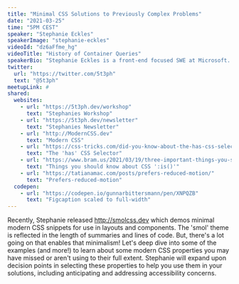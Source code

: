```yaml
---
title: "Minimal CSS Solutions to Previously Complex Problems"
date: "2021-03-25"
time: "5PM CEST"
speaker: "Stephanie Eckles"
speakerImage: "stephanie-eckles"
videoId: "dz6aFfme_hg"
videoTitle: "History of Container Queries"
speakerBio: "Stephanie Eckles is a front-end focused SWE at Microsoft. She's also the author of http://ModernCSS.dev which provides modern solutions to old CSS problems as in-depth tutorials, and is the creator of http://StyleStage.dev, and author of http://SmolCSS.dev and http://11ty.Rocks. Steph has over 13 years of webdev experience that she enjoys sharing as an author, egghead instructor, and conference speaker. Her most recent working experience has largely involved leading and co-creating enterprise design systems. She's an advocate for accessibility, scalable CSS, and the Jamstack (especially Eleventy). Offline, she's mom to two girls and a cowboy corgi, and enjoys baking."
twitter:
  url: "https://twitter.com/5t3ph"
  text: "@5t3ph"
meetupLink: #
shared:
  websites:
    - url: "https://5t3ph.dev/workshop"
      text: "Stephanies Workshop"
    - url: "https://5t3ph.dev/newsletter"
      text: "Stephanies Newsletter"
    - url: "http://ModernCSS.dev"
      text: "Modern CSS"
    - url: "https://css-tricks.com/did-you-know-about-the-has-css-selector/"
      text: "The 'has' CSS Selector"
    - url: "https://www.bram.us/2021/03/19/three-important-things-you-should-know-about-css-is/"
      text: "Things you should know about CSS ':is()'"
    - url: "https://tatianamac.com/posts/prefers-reduced-motion/"
      text: "Prefers-reduced-motion"
  codepen:
    - url: "https://codepen.io/gunnarbittersmann/pen/XNPQZB"
      text: "Figcaption scaled to full-width"
---
```


Recently, Stephanie released http://smolcss.dev which demos minimal modern CSS snippets for use in layouts and components. The 'smol' theme is reflected in the length of summaries and lines of code. But, there's a lot going on that enables that minimalism! Let's deep dive into some of the examples (and more!) to learn about some modern CSS properties you may have missed or aren't using to their full extent. Stephanie will expand upon decision points in selecting these properties to help you use them in your solutions, including anticipating and addressing accessibility concerns.
